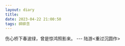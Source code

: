 ```yaml
---
layout: diary
title: 
date: 2023-04-22 21:00:50
tags: 碎碎念
---
```


伤心桥下春波绿，曾是惊鸿照影来。
                          --- 陆游<重过沉圆作>
